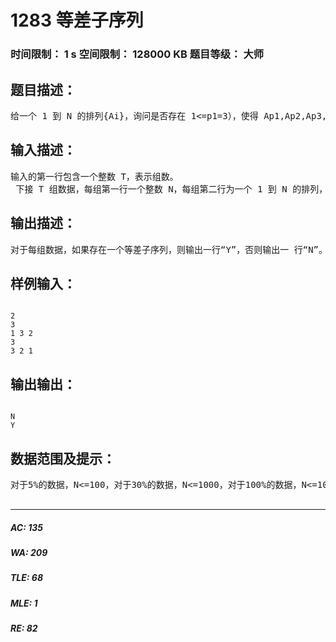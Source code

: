 # 1283 等差子序列   
### 时间限制： 1 s     空间限制： 128000 KB     题目等级： 大师  
## 题目描述：  

<pre>
给一个 1 到 N 的排列{Ai}，询问是否存在 1<=p1<p2<p3<p4<p5<…<pLen<=N（Len>=3），使得 Ap1,Ap2,Ap3,…ApLen 是一个等差序列。
</pre>
  
  
## 输入描述：  

<pre>
输入的第一行包含一个整数 T，表示组数。
 下接 T 组数据，每组第一行一个整数 N，每组第二行为一个 1 到 N 的排列， 数字两两之间用空格隔开。
</pre>
  
  
## 输出描述：  

<pre>
对于每组数据，如果存在一个等差子序列，则输出一行“Y”，否则输出一 行“N”。
</pre>
  
  
## 样例输入：  

<pre><code>
2
3
1 3 2
3
3 2 1
</code></pre>
  
  
## 输出输出：  

<pre><code>
N
Y
</code></pre>
  
  
## 数据范围及提示：  

<pre>
对于5%的数据，N<=100，对于30%的数据，N<=1000，对于100%的数据，N<=10000，T<=7  

</pre>
  
  
***  

##### AC: 135  
##### WA: 209  
##### TLE: 68  
##### MLE: 1  
##### RE: 82  
